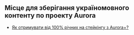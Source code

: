 ## Місце для зберігання україномовного контенту по проекту Aurora

* [Як отримувати від 100% річних на стейкінгу з Aurora+?](https://medium.com/@nearuaguild/%D1%8F%D0%BA-%D0%BE%D1%82%D1%80%D0%B8%D0%BC%D1%83%D0%B2%D0%B0%D1%82%D0%B8-%D0%B2%D1%96%D0%B4-100-%D1%80%D1%96%D1%87%D0%BD%D0%B8%D1%85-%D0%BD%D0%B0-%D1%81%D1%82%D0%B5%D0%B9%D0%BA%D1%96%D0%BD%D0%B3%D1%83-%D0%B7-aurora-341ecf0147b8)